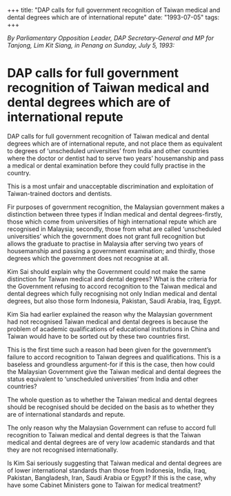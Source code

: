 +++ 
title: "DAP calls for full government recognition of Taiwan medical and dental degrees which are of international repute"
date: "1993-07-05"
tags:
+++

_By Parliamentary Opposition Leader, DAP Secretary-General and MP for Tanjong, Lim Kit Siang, in Penang on Sunday, July 5, 1993:_

# DAP calls for full government recognition of Taiwan medical and dental degrees which are of international repute

DAP calls for full government recognition of Taiwan medical and dental degrees which are of international repute, and not place them as equivalent to degrees of ‘unscheduled universities’ from India and other countries where the doctor or dentist had to serve two years’ housemanship and pass a medical or dental examination before they could fully practise in the country.</u>

This is a most unfair and unacceptable discrimination and exploitation of Taiwan-trained doctors and dentists.

Fir purposes of government recognition, the Malaysian government makes a distinction between three types if Indian medical and dental degrees-firstly, those which come from universities of high international repute which are recognised in Malaysia; secondly, those from what are called ‘unscheduled universities’ which the government does not grant full recognition but allows the graduate to practise in Malaysia after serving two years of housemanship and passing a government examination; and thirdly, those degrees which the government does not recognise at all.

Kim Sai should explain why the Government could not make the same distinction for Taiwan medical and dental degrees? What is the criteria for the Government refusing to accord recognition to the Taiwan medical and dental degrees which fully recognising not only Indian medical and dental degrees, but also those form Indonesia, Pakistan, Saudi Arabia, Iraq, Egypt.

Kim Sia had earlier explained the reason why the Malaysian government had not recognised Taiwan medical and dental degrees is because the problem of academic qualifications of educational institutions in China and Taiwan would have to be sorted out by these two countries first.

This is the first time such a reason had been given for the government’s failure to accord recognition to Taiwan degrees and qualifications. This is a baseless and groundless argument-for if this is the case, then how could the Malaysian Government give the Taiwan medical and dental degrees the status equivalent to ‘unscheduled universities’ from India and other countries?

The whole question as to whether the Taiwan medical and dental degrees should be recognised should be decided on the basis as to whether they are of international standards and repute.

The only reason why the Malaysian Government can refuse to accord full recognition to Taiwan medical and dental degrees is that the Taiwan medical and dental degrees are of very low academic standards and that they are not recognised internationally.

Is Kim Sai seriously suggesting that Taiwan medical and dental degrees are of lower international standards than those from Indonesia, India, Iraq, Pakistan, Bangladesh, Iran, Saudi Arabia or Egypt? If this is the case, why have some Cabinet Ministers gone to Taiwan for medical treatment?
 
